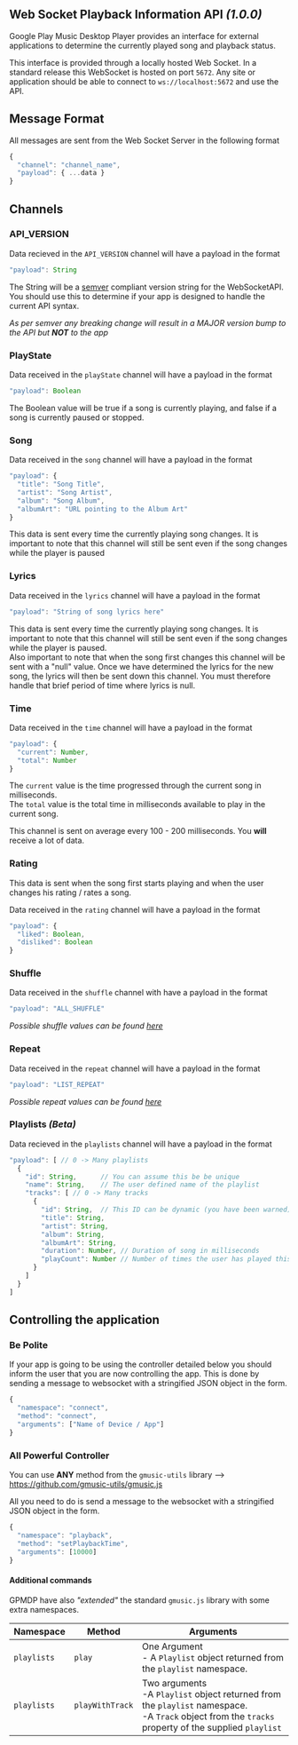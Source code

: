Web Socket Playback Information API *(1.0.0)*
-------------------------------------------

Google Play Music Desktop Player provides an interface for external
applications to determine the currently played song and playback status.

This interface is provided through a locally hosted Web Socket.  In a standard
release this WebSocket is hosted on port `5672`.  Any site or application should
be able to connect to `ws://localhost:5672` and use the API.

## Message Format

All messages are sent from the Web Socket Server in the following format

```js
{
  "channel": "channel_name",
  "payload": { ...data }
}
```

## Channels

### API_VERSION

Data recieved in the `API_VERSION` channel will have a payload in the format

```js
"payload": String
```

The String will be a [semver](http://semver.org/) compliant version string for the WebSocketAPI.
You should use this to determine if your app is designed to handle the current
API syntax.

*As per semver any breaking change will result in a MAJOR version bump to the API
but **NOT** to the app*

### PlayState

Data received in the `playState` channel will have a payload in the format

```js
"payload": Boolean
```

The Boolean value will be true if a song is currently playing, and false if a
song is currently paused or stopped.

### Song

Data received in the `song` channel will have a payload in the format

```js
"payload": {
  "title": "Song Title",
  "artist": "Song Artist",
  "album": "Song Album",
  "albumArt": "URL pointing to the Album Art"
}
```

This data is sent every time the currently playing song changes.  It is important
to note that this channel will still be sent even if the song changes while the
player is paused

### Lyrics

Data received in the `lyrics` channel will have a payload in the format

```js
"payload": "String of song lyrics here"
```

This data is sent every time the currently playing song changes.  It is important
to note that this channel will still be sent even if the song changes while the
player is paused.  
Also important to note that when the song first changes this
channel will be sent with a "null" value.  Once we have determined the lyrics
for the new song, the lyrics will then be sent down this channel.  You must therefore
handle that brief period of time where lyrics is null.

### Time

Data received in the `time` channel will have a payload in the format

```js
"payload": {
  "current": Number,
  "total": Number
}
```

The `current` value is the time progressed through the current song in milliseconds.  
The `total` value is the total time in milliseconds available to play in the current
song.

This channel is sent on average every 100 - 200 milliseconds.  You **will** receive a lot of data.

### Rating

This data is sent when the song first starts playing and when the user changes his rating / rates a song.

Data received in the `rating` channel will have a payload in the format

```js
"payload": {
  "liked": Boolean,
  "disliked": Boolean
}
```

### Shuffle

Data received in the `shuffle` channel with have a payload in the format

```js
"payload": "ALL_SHUFFLE"
```

*Possible shuffle values can be found [here](https://github.com/gmusic-utils/gmusic.js#playbackgetshuffle)*

### Repeat

Data received in the `repeat` channel will have a payload in the format

```js
"payload": "LIST_REPEAT"
```

*Possible repeat values can be found [here](https://github.com/gmusic-utils/gmusic.js#playbackgetrepeat)*


### Playlists *(Beta)*

Data recieved in the `playlists` channel will have a payload in the format

```js
"payload": [ // 0 -> Many playlists
  {
    "id": String,      // You can assume this be be unique
    "name": String,    // The user defined name of the playlist
    "tracks": [ // 0 -> Many tracks
      {
        "id": String,  // This ID can be dynamic (you have been warned)
        "title": String,
        "artist": String,
        "album": String,
        "albumArt": String,
        "duration": Number, // Duration of song in milliseconds
        "playCount": Number // Number of times the user has played this song
      }
    ]
  }
]
```

## Controlling the application

### Be Polite

If your app is going to be using the controller detailed below you should inform the user that you are
now controlling the app.  This is done by sending a message to websocket with a stringified JSON object
in the form.

```js
{
  "namespace": "connect",
  "method": "connect",
  "arguments": ["Name of Device / App"]
}
```

### All Powerful Controller

You can use **ANY** method from the `gmusic-utils` library --> https://github.com/gmusic-utils/gmusic.js

All you need to do is send a message to the websocket with a stringified JSON object in the form.

```js
{
  "namespace": "playback",
  "method": "setPlaybackTime",
  "arguments": [10000]
}
```

 #### Additional commands

 GPMDP have also *"extended"* the standard `gmusic.js` library with some extra namespaces.


| Namespace | Method | Arguments |
|-----------|--------|-----------|
| `playlists` | `play` | One Argument<br />- A `Playlist` object returned from the `playlist` namespace. |
| `playlists` | `playWithTrack` | Two arguments<br />-A `Playlist` object returned from the `playlist` namespace.<br />-A `Track` object from the `tracks` property of the supplied `playlist` |
